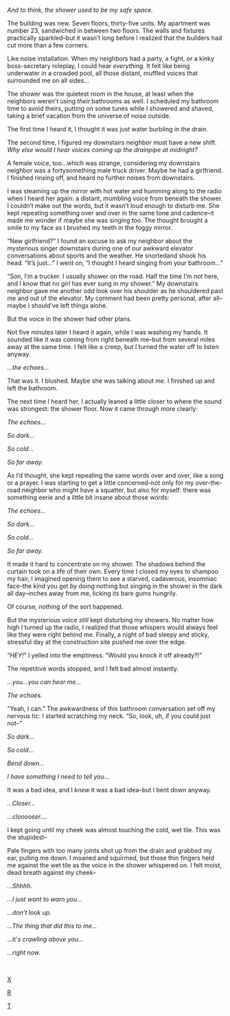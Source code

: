 *And to think, the shower used to be my safe space.*

The building was new. Seven floors, thirty-five units. My apartment was number 23, sandwiched in between two floors. The walls and fixtures practically sparkled–but it wasn’t long before I realized that the builders had cut more than a few corners.

Like noise installation. When my neighbors had a party, a fight, or a kinky boss-secretary roleplay, I could hear *everything.* It felt like being underwater in a crowded pool, all those distant, muffled voices that surrounded me on all sides…

The shower was the quietest room in the house, at least when the neighbors weren’t using *their* bathrooms as well. I scheduled my bathroom time to avoid theirs, putting on some tunes while I showered and shaved, taking a brief vacation from the universe of noise outside.

The first time I heard it, I thought it was just water burbling in the drain.

The second time, I figured my downstairs neighbor must have a new shift. *Why else would I hear voices coming up the drainpipe at midnight?*

A female voice, too…which was strange, considering my downstairs neighbor was a fortysomething male truck driver. Maybe he had a girlfriend. I finished rinsing off, and heard no further noises from downstairs.

I was steaming up the mirror with hot water and humming along to the radio when I heard her again: a distant, mumbling voice from beneath the shower. I couldn’t make out the words, but it wasn’t loud enough to disturb me. She kept repeating something over and over in the same tone and cadence–it made me wonder if maybe she was singing too. The thought brought a smile to my face as I brushed my teeth in the foggy mirror.

“New girlfriend?” I found an excuse to ask my neighbor about the mysterious singer downstairs during one of our awkward elevator conversations about sports and the weather. He snortedand shook his head. “It’s just…” I went on, “I thought I heard singing from your bathroom…”

“Son, I’m a trucker. I usually shower on the road. Half the time I’m not here, and I *know* that no *girl* has ever sung in my shower.” My downstairs neighbor gave me another odd look over his shoulder as he shouldered past me and out of the elevator. My comment had been pretty personal, after all–maybe I should’ve left things alone.

But the voice in the shower had other plans.

Not five minutes later I heard it again, while I was washing my hands. It sounded like it was coming from right beneath me–but from several miles away at the same time. I felt like a creep, but I turned the water off to listen anyway.

*…the echoes…*

That was it. I blushed. Maybe she was talking about *me.* I finished up and left the bathroom.

The next time I heard her, I actually leaned a little closer to where the sound was strongest: the shower floor. Now it came through more clearly:

*The echoes…*

*So dark…*

*So cold…*

*So far away.*

As I’d thought, she kept repeating the same words over and over, like a song or a prayer. I was starting to get a little concerned–not only for my over-the-road neighbor who might have a squatter, but also for myself: there was something eerie and a little bit insane about those words:

*The echoes…*

*So dark…*

*So cold…*

*So far away.*

It made it hard to concentrate on my shower. The shadows behind the curtain took on a life of their own. Every time I closed my eyes to shampoo my hair, I imagined opening them to see a starved, cadaverous, insomniac face–the kind you get by doing nothing but singing in the shower in the dark all day–inches away from me, licking its bare gums hungrily.

Of course, nothing of the sort happened.

But the mysterious voice *still* kept disturbing my showers. No matter how high I turned up the radio, I realized that those whispers would always feel like they were right behind me. Finally, a night of bad sleepy and sticky, stressful day at the construction site pushed me over the edge.

“*HEY!*” I yelled into the emptiness. “Would you knock it off already?!”

The repetitive words stopped, and I felt bad almost instantly.

*…you…you can hear me…*

*The echoes.*

“Yeah, I can.” The awkwardness of this bathroom conversation set off my nervous tic: I started scratching my neck. “So, look, uh, if you could just not–”

*So dark…*

*So cold…*

*Bend down…*

*I have something I need to tell you…*

It was a bad idea, and I *knew* it was a bad idea–but I bent down anyway.

*…Closer…*

*…clooooser….*

I kept going until my cheek was almost touching the cold, wet tile. This was the stupidest–

Pale fingers with too many joints shot up from the drain and grabbed my ear, pulling me down. I moaned and squirmed, but those thin fingers held me against the wet tile as the voice in the shower whispered on. I felt moist, dead breath against my cheek–

*…Shhhh.*

*…I just want to warn you…*

*…don’t look up.*

*…The thing that did this to me...*

...it'*s crawling above you…*

*…right now.*

&#x200B;

[X](https://www.reddit.com/r/beardify)

[R](https://www.reddit.com/r/thedemoncollection)

[T](https://twitter.com/TheDeCol)